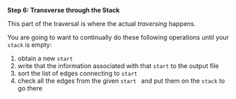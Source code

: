 <!---title{print_ordered_file_structure() Function Part 2}--->

<!--badges={Python:9,Algorithms:9}-->

<!--concepts={directedGraphs, introToGraphs, useOfGraphs, Depth First Search (DFS), Stack Manipulation}-->
**Step 6: Transverse through the Stack**

This part of the traversal is where the actual *traversing* happens. 

You are going to want to continually do these following operations until your `stack` is empty:

1. obtain a new `start`
2. write that the information associated with that `start` to the output file
3. sort the list of edges connecting to `start`
4. check all the edges from the given `start ` and put them on the `stack` to go there

